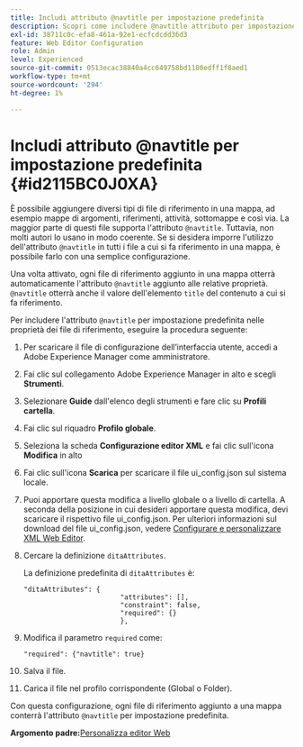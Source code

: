 ```yaml
---
title: Includi attributo @navtitle per impostazione predefinita
description: Scopri come includere @navtitle attributo per impostazione predefinita
exl-id: 38711c0c-efa8-461a-92e1-ecfcdcdd36d3
feature: Web Editor Configuration
role: Admin
level: Experienced
source-git-commit: 0513ecac38840a4cc649758bd1180edff1f8aed1
workflow-type: tm+mt
source-wordcount: '294'
ht-degree: 1%

---
```


# Includi attributo @navtitle per impostazione predefinita {#id2115BC0J0XA}

È possibile aggiungere diversi tipi di file di riferimento in una mappa, ad esempio mappe di argomenti, riferimenti, attività, sottomappe e così via. La maggior parte di questi file supporta l&#39;attributo `@navtitle`. Tuttavia, non molti autori lo usano in modo coerente. Se si desidera imporre l&#39;utilizzo dell&#39;attributo `@navtitle` in tutti i file a cui si fa riferimento in una mappa, è possibile farlo con una semplice configurazione.

Una volta attivato, ogni file di riferimento aggiunto in una mappa otterrà automaticamente l&#39;attributo `@navtitle` aggiunto alle relative proprietà. `@navtitle` otterrà anche il valore dell&#39;elemento `title` del contenuto a cui si fa riferimento.

Per includere l&#39;attributo `@navtitle` per impostazione predefinita nelle proprietà dei file di riferimento, eseguire la procedura seguente:

1. Per scaricare il file di configurazione dell’interfaccia utente, accedi a Adobe Experience Manager come amministratore.

1. Fai clic sul collegamento Adobe Experience Manager in alto e scegli **Strumenti**.
1. Selezionare **Guide** dall&#39;elenco degli strumenti e fare clic su **Profili cartella**.
1. Fai clic sul riquadro **Profilo globale**.
1. Seleziona la scheda **Configurazione editor XML** e fai clic sull&#39;icona **Modifica** in alto
1. Fai clic sull&#39;icona **Scarica** per scaricare il file ui\_config.json sul sistema locale.
1. Puoi apportare questa modifica a livello globale o a livello di cartella. A seconda della posizione in cui desideri apportare questa modifica, devi scaricare il rispettivo file ui\_config.json. Per ulteriori informazioni sul download del file ui\_config.json, vedere [Configurare e personalizzare XML Web Editor](conf-folder-level.md#id2065G300O5Z).

1. Cercare la definizione `ditaAttributes`.

   La definizione predefinita di `ditaAttributes` è:

   ```
   "ditaAttributes": {
                           "attributes": [],
                           "constraint": false,
                           "required": {}
                           },
   ```

1. Modifica il parametro `required` come:

   ```
   "required": {"navtitle": true}
   ```

1. Salva il file.

1. Carica il file nel profilo corrispondente \(Global o Folder\).


Con questa configurazione, ogni file di riferimento aggiunto a una mappa conterrà l&#39;attributo `@navtitle` per impostazione predefinita.

**Argomento padre:**&#x200B;[ Personalizza editor Web](conf-web-editor.md)
